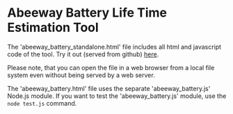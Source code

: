 # Abeeway Battery Life Time Estimation Tool
The 'abeeway_battery_standalone.html' file includes all html and javascript code of the tool. 
Try it out (served from github) 
[here](https://htmlpreview.github.io/?https://github.com/actility/abeeway_battery/blob/main/abeeway_battery_standalone.html).

Please note, that you can open the file in a web browser from a local file system even without being served by a web server.

The 'abeeway_battery.html' file uses the separate 'abeeway_battery.js' Node.js module. If you want to test the 'abeeway_battery.js' module, use the `node test.js` command.
